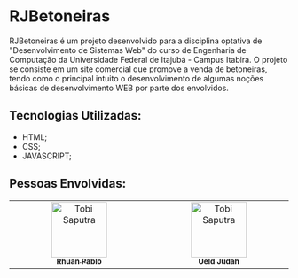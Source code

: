 # RJBetoneiras

RJBetoneiras é um projeto desenvolvido para a disciplina optativa de "Desenvolvimento de Sistemas Web" do curso de Engenharia de Computação da Universidade Federal de Itajubá - Campus Itabira. O projeto se consiste em um site comercial que promove a venda de betoneiras, tendo como o principal intuito o desenvolvimento de algumas noções básicas de desenvolvimento WEB por parte dos envolvidos.

## Tecnologias Utilizadas:
* HTML;
* CSS;
* JAVASCRIPT;

## Pessoas Envolvidas:
<table>
  <tbody>
    <tr>
      <td align="center" valign="top" width="14.28%"><a href="https://github.com/TobyG74"><img src="https://avatars.githubusercontent.com/u/103790807?v=4" width="100px;" alt="Tobi Saputra"/><br /><sub><b>Rhuan Pablo</b></sub></a><br /></td>
      <td align="center" valign="top" width="14.28%"><a href="https://github.com/Jusdahh"><img src="https://avatars.githubusercontent.com/u/113133054?v=4" width="100px;" alt="Tobi Saputra"/><br /><sub><b>Ueld Judah</b></sub></a><br /></td>
    </tr>
  </tbody>
</table>